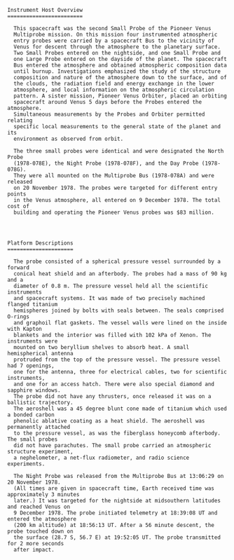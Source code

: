 
 
    Instrument Host Overview
    ========================
 
      This spacecraft was the second Small Probe of the Pioneer Venus 
      Multiprobe mission. On this mission four instrumented atmospheric 
      entry probes were carried by a spacecraft Bus to the vicinity of 
      Venus for descent through the atmosphere to the planetary surface. 
      Two Small Probes entered on the nightside, and one Small Probe and 
      one Large Probe entered on the dayside of the planet. The spacecraft 
      Bus entered the atmosphere and obtained atmospheric composition data 
      until burnup. Investigations emphasized the study of the structure 
      composition and nature of the atmosphere down to the surface, and of 
      the clouds, the radiation field and energy exchange in the lower 
      atmosphere, and local information on the atmospheric circulation 
      pattern. A sister mission, Pioneer Venus Orbiter, placed an orbiting 
      spacecraft around Venus 5 days before the Probes entered the atmosphere. 
      Simultaneous measurements by the Probes and Orbiter permitted relating 
      specific local measurements to the general state of the planet and its 
      environment as observed from orbit.
 
      The three small probes were identical and were designated the North Probe 
      (1978-078E), the Night Probe (1978-078F), and the Day Probe (1978-078G). 
      They were all mounted on the Multiprobe Bus (1978-078A) and were released 
      on 20 November 1978. The probes were targeted for different entry points 
      in the Venus atmosphere, all entered on 9 December 1978. The total cost of 
      building and operating the Pioneer Venus probes was $83 million.
 



    Platform Descriptions
    =====================
 
      The probe consisted of a spherical pressure vessel surrounded by a forward 
      conical heat shield and an afterbody. The probes had a mass of 90 kg and a 
      diameter of 0.8 m. The pressure vessel held all the scientific instruments 
      and spacecraft systems. It was made of two precisely machined flanged titanium 
      hemispheres joined by bolts with seals between. The seals comprised O-rings 
      and graphoil flat gaskets. The vessel walls were lined on the inside with Kapton 
      blankets and the interior was filled with 102 kPa of Xenon. The instruments were 
      mounted on two beryllium shelves to absorb heat. A small hemispherical antenna 
      protruded from the top of the pressure vessel. The pressure vessel had 7 openings, 
      one for the antenna, three for electrical cables, two for scientific instruments, 
      and one for an access hatch. There were also special diamond and sapphire windows. 
      The probe did not have any thrusters, once released it was on a ballistic trajectory. 
      The aeroshell was a 45 degree blunt cone made of titanium which used a bonded carbon 
      phenolic ablative coating as a heat shield. The aeroshell was permanently attached 
      to the pressure vessel, as was the fiberglass honeycomb afterbody. The small probes 
      did not have parachutes. The small probe carried an atmospheric structure experiment, 
      a nephelometer, a net-flux radiometer, and radio science experiments.
      
      The Night Probe was released from the Multiprobe Bus at 13:06:29 on 20 November 1978. 
      (All times are given in spacecraft time, Earth received time was approximately 3 minutes 
      later.) It was targeted for the nightside at midsouthern latitudes and reached Venus on 
      9 December 1978. The probe initiated telemetry at 18:39:08 UT and entered the atmosphere 
      (200 km altitude) at 18:56:13 UT. After a 56 minute descent, the probe touched down on 
      the surface (28.7 S, 56.7 E) at 19:52:05 UT. The probe transmitted for 2 more seconds 
      after impact.
      
        